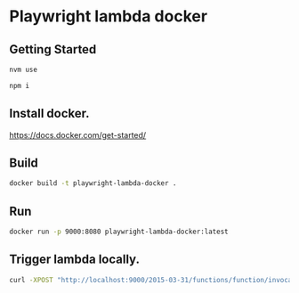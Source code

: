 # Playwright lambda docker

## Getting Started


```bash
nvm use
```

```bash
npm i
```

## Install docker.


https://docs.docker.com/get-started/

## Build

```bash
docker build -t playwright-lambda-docker .
```

## Run

```bash
docker run -p 9000:8080 playwright-lambda-docker:latest
```

## Trigger lambda locally.

```bash
curl -XPOST "http://localhost:9000/2015-03-31/functions/function/invocations" -d '{}'
```
